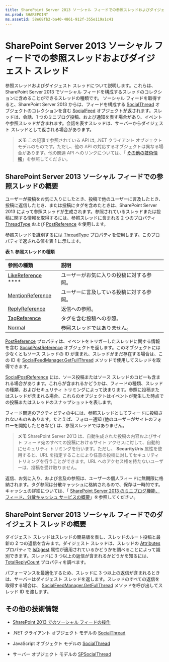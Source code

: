 ```yaml
---
title: SharePoint Server 2013 ソーシャル フィードでの参照スレッドおよびダイジェスト スレッド
ms.prod: SHAREPOINT
ms.assetid: 58e68fb2-ba40-4861-912f-355e119a1c41
---
```



# SharePoint Server 2013 ソーシャル フィードでの参照スレッドおよびダイジェスト スレッド
参照スレッドおよびダイジェスト スレッドについて説明します。これらは、SharePoint Server 2013 でソーシャル フィードを構成するスレッドのコレクションに含めることができるスレッドの種類です。
ソーシャル フィードを取得すると、SharePoint Server 2013 からは、フィードを構成する  [SocialThread](https://msdn.microsoft.com/library/Microsoft.SharePoint.Client.Social.SocialThread.aspx) オブジェクトのコレクションを含む [SocialFeed](https://msdn.microsoft.com/library/Microsoft.SharePoint.Client.Social.SocialFeed.aspx) オブジェクトが返されます。スレッドは、会話、1 つのミニブログ投稿、および通知を表す場合があり、イベントや参照スレッドが含まれます。会話を表すスレッドは、サーバーからダイジェスト スレッドとして返される場合があります。
  
    
    


> **メモ**
> この記事で参照されている API は, .NET クライアント オブジェクト モデルのものです。ただし、他の API の対応するオブジェクトは異なる場合があります。他の関連 API へのリンクについては、「 [その他の技術情報](#bk_addresources)」を参照してください。 
  
    
    


## SharePoint Server 2013 ソーシャル フィードでの参照スレッドの概要
<a name="bk_whatAreRefThreads"> </a>

ユーザーが投稿をお気に入りにしたとき、投稿で他のユーザーに言及したとき、投稿に返信したとき、または投稿にタグを含めたときは、SharePoint Server 2013 によって参照スレッドが生成されます。参照されているスレッドまたは投稿に関する情報を取得するには、参照スレッドに含まれる 2 つのプロパティ  [ThreadType](https://msdn.microsoft.com/library/Microsoft.SharePoint.Client.Social.SocialThread.ThreadType.aspx) および [PostReference](https://msdn.microsoft.com/library/Microsoft.SharePoint.Client.Social.SocialThread.PostReference.aspx) を使用します。
  
    
    
参照スレッドを識別するには  [ThreadType](https://msdn.microsoft.com/library/Microsoft.SharePoint.Client.Social.SocialThread.ThreadType.aspx) プロパティを使用します。このプロパティで返される値を表 1 に示します。
  
    
    

**表 1. 参照スレッドの種類**


|**参照の種類**|**説明**|
|:-----|:-----|
| [LikeReference](https://msdn.microsoft.com/library/Microsoft.SharePoint.Client.Social.SocialThreadType.LikeReference.aspx) **** <br/> |ユーザーがお気に入りの投稿に対する参照。  <br/> |
| [MentionReference](https://msdn.microsoft.com/library/Microsoft.SharePoint.Client.Social.SocialThreadType.MentionReference.aspx) <br/> |ユーザーに言及している投稿に対する参照。  <br/> |
| [ReplyReference](https://msdn.microsoft.com/library/Microsoft.SharePoint.Client.Social.SocialThreadType.ReplyReference.aspx) <br/> |返信への参照。  <br/> |
| [TagReference](https://msdn.microsoft.com/library/Microsoft.SharePoint.Client.Social.SocialThreadType.TagReference.aspx) <br/> |タグを含む投稿への参照。  <br/> |
| [Normal](https://msdn.microsoft.com/library/Microsoft.SharePoint.Client.Social.SocialThreadType.Normal.aspx) <br/> |参照スレッドではありません。  <br/> |
   
 [PostReference](https://msdn.microsoft.com/library/Microsoft.SharePoint.Client.Social.SocialThread.PostReference.aspx) プロパティは、イベントをトリガーしたスレッドに関する情報を含む [SocialPostReference](https://msdn.microsoft.com/library/Microsoft.SharePoint.Client.Social.SocialPostReference.aspx) オブジェクトを返します。このオブジェクトには少なくともソース スレッドの ID が含まれ、スレッドがまだ存在する場合は、この ID を [SocialFeedManager.GetFullThread](https://msdn.microsoft.com/library/Microsoft.SharePoint.Client.Social.SocialFeedManager.GetFullThread.aspx) メソッドで使用してスレッドを取得できます。
  
    
    
 [SocialPostReference](https://msdn.microsoft.com/library/Microsoft.SharePoint.Client.Social.SocialPostReference.aspx) には、ソース投稿またはソース スレッドのコピーも含まれる場合があります。これらが含まれるかどうかは、フィードの種類、スレッドの種類、およびセキュリティ トリミングによって決まります。参照に投稿またはスレッドが含まれる場合、これらのオブジェクトはイベントが発生した時点での投稿またはスレッドのスナップショットを表します。
  
    
    
フィード関連のアクティビティの中には、参照スレッドとしてフィードに投稿されないものもあります。たとえば、フォロー通知 (他のユーザーがサイトのフォローを開始したときなど) は、参照スレッドではありません。
  
    
    

> **メモ**
> SharePoint Server 2013 は、自動生成された投稿の内容およびサイト フィード宛のすべての投稿におけるサイト アクセスに対して、自動的にセキュリティ トリミングを行います。ただし、 **SecurityUris** 属性を使用すると、URL を指定することにより任意の投稿に対してセキュリティ トリミングを行うことができます。URL へのアクセス権を持たないユーザーは、投稿を受け取りません。
  
    
    

返信、お気に入り、および言及の参照は、ユーザーの個人フィードに無期限に格納されます。タグ参照は分散キャッシュに格納されるので、保存は一時的です。キャッシュの詳細については、「 [SharePoint Server 2013 のミニブログ機能、フィード、分散キャッシュ サービスの概要](http://technet.microsoft.com/ja-jp/library/jj219700%28v=office.15%29.aspx#cache)」を参照してください。
  
    
    

## SharePoint Server 2013 ソーシャル フィードでのダイジェスト スレッドの概要
<a name="bk_whatAreDigests"> </a>

ダイジェスト スレッドはスレッドの簡易版を表し、スレッドのルート投稿と最新の 2 つの返信を含みます。ダイジェスト スレッドは、スレッドの  [Attributes](https://msdn.microsoft.com/library/Microsoft.SharePoint.Client.Social.SocialThread.Attributes.aspx) プロパティで [IsDigest](https://msdn.microsoft.com/library/Microsoft.SharePoint.Client.Social.SocialThreadAttributes.IsDigest.aspx) 属性が適用されているかどうかを調べることによって識別できます。スレッドに 3 つ以上の返信が含まれるかどうかを知るには、 [TotalReplyCount](https://msdn.microsoft.com/library/Microsoft.SharePoint.Client.Social.SocialThread.TotalReplyCount.aspx) プロパティを調べます。
  
    
    
パフォーマンスを最適化するため、スレッドに 3 つ以上の返信が含まれるときは、サーバーはダイジェスト スレッドを返します。スレッドのすべての返信を取得する場合は、 [SocialFeedManager.GetFullThread](https://msdn.microsoft.com/library/Microsoft.SharePoint.Client.Social.SocialFeedManager.GetFullThread.aspx) メソッドを呼び出してスレッド ID を渡します。
  
    
    

## その他の技術情報
<a name="bk_addresources"> </a>


-  [SharePoint 2013 でのソーシャル フィードの操作](work-with-social-feeds-in-sharepoint-2013.md)
    
  
- .NET クライアント オブジェクト モデルの  [SocialThread](https://msdn.microsoft.com/library/Microsoft.SharePoint.Client.Social.SocialThread.aspx)
    
  
- JavaScript オブジェクト モデルの  [SocialThread](http://msdn.microsoft.com/library/46aa4beb-d708-f20e-471e-626c8a7efab7%28Office.15%29.aspx)
    
  
- サーバー オブジェクト モデルの  [SPSocialThread](https://msdn.microsoft.com/library/Microsoft.Office.Server.Social.SPSocialThread.aspx)
    
  

